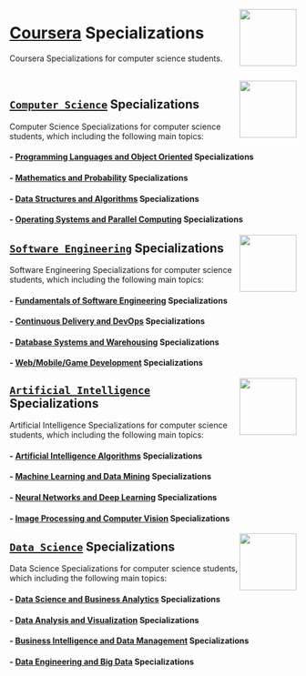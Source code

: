 <img align="right" width="100" src="https://github.com/cs-MohamedAyman/eLearning-Platforms/blob/master/logos/coursera.jpg"></img>

# [Coursera](https://www.coursera.org/) Specializations
Coursera Specializations for computer science students.

<br>

<img align="right" width="100" src="https://github.com/cs-MohamedAyman/cs-MohamedAyman/blob/main/repos-logos/computer-science-department.jpg">

## [`Computer Science`](https://github.com/cs-MohamedAyman/eLearning-Platforms/tree/master/Coursera-Specializations/Computer-Science/README.md) Specializations
Computer Science Specializations for computer science students, which including the following main topics:

#### - [Programming Languages and Object Oriented](https://github.com/cs-MohamedAyman/eLearning-Platforms/tree/master/Coursera-Specializations/Computer-Science/README.md) Specializations
#### - [Mathematics and Probability](https://github.com/cs-MohamedAyman/eLearning-Platforms/tree/master/Coursera-Specializations/Computer-Science/README.md) Specializations
#### - [Data Structures and Algorithms](https://github.com/cs-MohamedAyman/eLearning-Platforms/tree/master/Coursera-Specializations/Computer-Science/README.md) Specializations
#### - [Operating Systems and Parallel Computing](https://github.com/cs-MohamedAyman/eLearning-Platforms/tree/master/Coursera-Specializations/Computer-Science/README.md) Specializations

<img align="right" width="100" src="https://github.com/cs-MohamedAyman/cs-MohamedAyman/blob/main/repos-logos/software-engineering-department.jpg">

## [`Software Engineering`](https://github.com/cs-MohamedAyman/eLearning-Platforms/tree/master/Coursera-Specializations/Software-Engineering/README.md) Specializations
Software Engineering Specializations for computer science students, which including the following main topics:

#### - [Fundamentals of Software Engineering](https://github.com/cs-MohamedAyman/eLearning-Platforms/tree/master/Coursera-Specializations/Software-Engineering/README.md) Specializations
#### - [Continuous Delivery and DevOps](https://github.com/cs-MohamedAyman/eLearning-Platforms/tree/master/Coursera-Specializations/Software-Engineering/README.md) Specializations
#### - [Database Systems and Warehousing](https://github.com/cs-MohamedAyman/eLearning-Platforms/tree/master/Coursera-Specializations/Software-Engineering/README.md) Specializations
#### - [Web/Mobile/Game Development](https://github.com/cs-MohamedAyman/eLearning-Platforms/tree/master/Coursera-Specializations/Software-Engineering/README.md) Specializations

<img align="right" width="100" src="https://github.com/cs-MohamedAyman/cs-MohamedAyman/blob/main/repos-logos/artificial-intelligence-department.jpg">

## [`Artificial Intelligence`](https://github.com/cs-MohamedAyman/eLearning-Platforms/tree/master/Coursera-Specializations/Artificial-Intelligence/README.md) Specializations
Artificial Intelligence Specializations for computer science students, which including the following main topics:

#### - [Artificial Intelligence Algorithms](https://github.com/cs-MohamedAyman/eLearning-Platforms/tree/master/Coursera-Specializations/Artificial-Intelligence/README.md) Specializations
#### - [Machine Learning and Data Mining](https://github.com/cs-MohamedAyman/eLearning-Platforms/tree/master/Coursera-Specializations/Artificial-Intelligence/README.md) Specializations
#### - [Neural Networks and Deep Learning](https://github.com/cs-MohamedAyman/eLearning-Platforms/tree/master/Coursera-Specializations/Artificial-Intelligence/README.md) Specializations
#### - [Image Processing and Computer Vision](https://github.com/cs-MohamedAyman/eLearning-Platforms/tree/master/Coursera-Specializations/Artificial-Intelligence/README.md) Specializations

<img align="right" width="100" src="https://github.com/cs-MohamedAyman/cs-MohamedAyman/blob/main/repos-logos/data-science-department.jpg">

## [`Data Science`](https://github.com/cs-MohamedAyman/eLearning-Platforms/tree/master/Coursera-Specializations/Data-Science/README.md) Specializations
Data Science Specializations for computer science students, which including the following main topics:

#### - [Data Science and Business Analytics](https://github.com/cs-MohamedAyman/eLearning-Platforms/tree/master/Coursera-Specializations/Data-Science/README.md) Specializations
#### - [Data Analysis and Visualization](https://github.com/cs-MohamedAyman/eLearning-Platforms/tree/master/Coursera-Specializations/Data-Science/README.md) Specializations
#### - [Business Intelligence and Data Management](https://github.com/cs-MohamedAyman/eLearning-Platforms/tree/master/Coursera-Specializations/Data-Science/README.md) Specializations
#### - [Data Engineering and Big Data](https://github.com/cs-MohamedAyman/eLearning-Platforms/tree/master/Coursera-Specializations/Data-Science/README.md) Specializations
